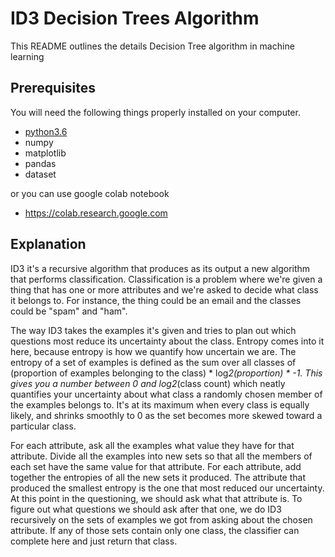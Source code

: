 # ID3 Decision Trees Algorithm

This README outlines the details Decision Tree algorithm in machine learning

## Prerequisites

You will need the following things properly installed on your computer.

* [python3.6](https://www.python.org/downloads/)
* numpy
* matplotlib 
* pandas
* dataset 

or you can use google colab notebook
* https://colab.research.google.com

## Explanation
ID3 it's a recursive algorithm that produces as its output a new algorithm that performs classification. Classification is a problem where we're given a thing that has one or more attributes and we're asked to decide what class it belongs to. For instance, the thing could be an email and the classes could be "spam" and "ham".

The way ID3 takes the examples it's given and tries to plan out which questions most reduce its uncertainty about the class. Entropy comes into it here, because entropy is how we quantify how uncertain we are. The entropy of a set of examples is defined as the sum over all classes of (proportion of examples belonging to the class) * log*2(proportion) * -1. This gives you a number between 0 and log2*(class count) which neatly quantifies your uncertainty about what class a randomly chosen member of the examples belongs to. It's at its maximum when every class is equally likely, and shrinks smoothly to 0 as the set becomes more skewed toward a particular class.

For each attribute, ask all the examples what value they have for that attribute. Divide all the examples into new sets so that all the members of each set have the same value for that attribute.
For each attribute, add together the entropies of all the new sets it produced.
The attribute that produced the smallest entropy is the one that most reduced our uncertainty. At this point in the questioning, we should ask what that attribute is.
To figure out what questions we should ask after that one, we do ID3 recursively on the sets of examples we got from asking about the chosen attribute. If any of those sets contain only one class, the classifier can complete here and just return that class.
